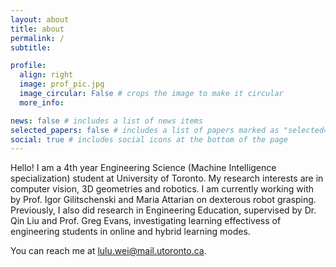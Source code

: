 ```yaml
---
layout: about
title: about
permalink: /
subtitle: 

profile:
  align: right
  image: prof_pic.jpg
  image_circular: False # crops the image to make it circular
  more_info: 

news: false # includes a list of news items
selected_papers: false # includes a list of papers marked as "selected={true}"
social: true # includes social icons at the bottom of the page
---
```

Hello! I am a 4th year Engineering Science (Machine Intelligence specialization) student at University of Toronto. My research interests are in computer vision, 3D geometries and robotics. I am currently working with by Prof. Igor Gilitschenski and Maria Attarian on dexterous robot grasping. Previously, I also did research in Engineering Education, supervised by Dr. Qin Liu and Prof. Greg Evans, investigating learning effectivess of engineering students in online and hybrid learning modes.

You can reach me at lulu.wei@mail.utoronto.ca.
